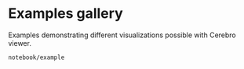 # Examples gallery

Examples demonstrating different visualizations possible with Cerebro viewer.

```{nbgallery}
notebook/example
```
